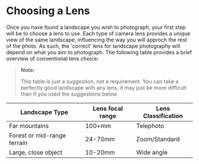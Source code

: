 # Choosing a Lens 

Once you have found a landscape you wish to photograph, your first step will be to choose a lens to use. Each type of camera lens provides a unique view of the same landscape, influencing the way you will approch the rest of the photo. As such, the 'correct' lens for landscape photography will depend on what you aim to photograph. The following table provides a brief overview of conventional lens choice:

> **Note:** 
>
> This table is just a suggestion, not a requirement. You can take a perfectly good landscape with any lens, it may just be more difficult than if you used the suggestions below. 

| Landscape Type             | Lens focal range | Lens Classification |
|----------------------------|------------------|----------------|
| Far mountains              | 100+mm           | Telephoto      |
| Forest or mid-range terrain | 24-70mm          | Zoom/Standard  |
| Large, close object        | 10-20mm          | Wide angle     |
